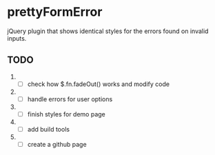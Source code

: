 # prettyFormError

jQuery plugin that shows identical styles for the errors found on invalid inputs.

## TODO

  1. - [ ] check how $.fn.fadeOut() works and modify code
  1. - [ ] handle errors for user options
  1. - [ ] finish styles for demo page
  1. - [ ] add build tools
  1. - [ ] create a github page
